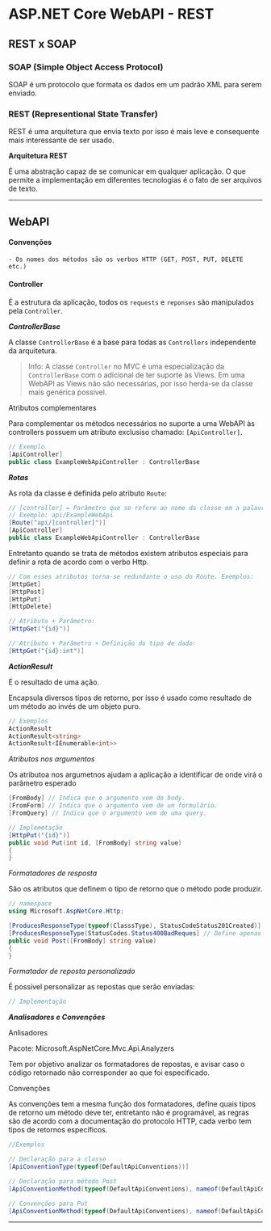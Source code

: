 # ASP.NET Core WebAPI - REST


## REST x SOAP

### SOAP (Simple Object Access Protocol)

SOAP é um protocolo que formata os dados em um padrão XML para serem enviado.

### REST (Representional State Transfer)

REST é uma arquitetura que envia texto por isso é mais leve e consequente mais interessante de ser usado.

**Arquitetura REST**

É uma abstração capaz de se comunicar em qualquer aplicação. O que permite a implementação em diferentes tecnologias é o fato de ser arquivos de texto.

***

## WebAPI

#### Convenções

    - Os nomes dos métodos são os verbos HTTP (GET, POST, PUT, DELETE etc.)


#### Controller

É a estrutura da aplicação, todos os `requests` e `reponses` são manipulados pela `Controller`.

***ControllerBase***

A classe `ControllerBase` é a base para todas as `Controllers` independente da arquitetura.

> Info: A classe `Controller` no MVC é uma especialização da `ControllerBase` com o adicional de ter suporte às Views. Em uma WebAPI as Views não são necessárias, por isso herda-se da classe mais genérica possível.

Atributos complementares

Para complementar os métodos necessários no suporte a uma WebAPI às controllers possuem um atributo exclusiso chamado: `[ApiController]`.

```C#
// Exemplo
[ApiController]
public class ExampleWebApiController : ControllerBase
```

***Rotas***

As rota da classe é definida pelo atributo `Route`:

```C#
// [controller] = Parâmetro que se refere ao nome da classe em a palavra 'Controller'
// Exemplo: api/ExampleWebApi
[Route("api/[controller]")]
[ApiController]
public class ExampleWebApiController : ControllerBase
```
Entretanto quando se trata de métodos existem atributos especiais para definir a rota de acordo com o verbo Http.

```C#
// Com esses atributos torna-se redundante o uso do Route. Exemplos:
[HttpGet]
[HttpPost]
[HttpPut]
[HttpDelete]

// Atributo + Parâmetro:
[HttpGet("{id}")]

// Atributo + Parâmetro + Definição do tipo de dado:
[HttpGet("{id}:int")]
```

***ActionResult***

É o resultado de uma ação. 

Encapsula diversos tipos de retorno, por isso é usado como resultado de um método ao invés de um objeto puro.

```C#
// Exemplos 
ActionResult
ActionResult<string>
ActionResult<IEnumerable<int>>
```
*Atributos nos argumentos*

Os atributoa nos argumetnos ajudam a aplicação a identificar de onde virá o parâmetro esperado 

```C#
[FromBody] // Indica que o argumento vem do body.
[FromForm] // Indica que o argumento vem de um formulário.
[FromQuery] // Indica que o argumento vem de uma query.

// Implemetação
[HttpPut("{id}")]
public void Put(int id, [FromBody] string value)
{
}
```

*Formatadores de resposta*

São os atributos que definem o tipo de retorno que o método pode produzir.

```C#
// namespace
using Microsoft.AspNetCore.Http;

[ProducesResponseType(typeof(ClasssType), StatusCodeStatus201Created)] // Define o código e o tipo do objeto no retorno
[ProducesResponseType(StatusCodes.Status400BadReques] // Define apenas o código do retorno.
public void Post([FromBody] string value)
{
}
```

*Formatador de reposta personalizado*

É possível personalizar as repostas que serão enviadas:

```C#
// Implementação

```

***Analisadores e Convenções***

Anlisadores

Pacote: Microsoft.AspNetCore.Mvc.Api.Analyzers

Tem por objetivo analizar os formatadores de repostas, e avisar caso o código retornado não corresponder ao que foi especificado.

Convenções

As convenções tem a mesma função dos formatadores, define quais tipos de retorno um método deve ter, entretanto não é programável, as regras são de acordo com a documentação do protocolo HTTP, cada verbo tem tipos de retornos específicos.

```C#
//Exemplos

// Declaração para a classe
[ApiConventionType(typeof(DefaultApiConventions))]

// Declaração para método Post
[ApiConventionMethod(typeof(DefaultApiConventions), nameof(DefaultApiConventions.Post))]

// Convenções para Put
[ApiConventionMethod(typeof(DefaultApiConventions), nameof(DefaultApiConventions.Put))]

```

***

